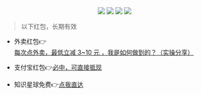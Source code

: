 <div align="center">
    <a href="https://github.com/zhaofeng092/python_auto_office"> <img src="https://badgen.net/badge/Github/%E7%A8%8B%E5%BA%8F%E5%91%98?icon=github&color=red"></a>
    <a href="https://mp.weixin.qq.com/s/xkZSp3606rTPN_JbLT3hSQ"> <img src="https://badgen.net/badge/follow/%E5%85%AC%E4%BC%97%E5%8F%B7?icon=rss&color=green"></a>
    <a href="https://space.bilibili.com/259649365"> <img src="https://badgen.net/badge/pick/B%E7%AB%99?icon=dependabot&color=blue"></a>
    <a href="https://mp.weixin.qq.com/s/wx-JkgOUoJhb-7ZESxl93w"> <img src="https://badgen.net/badge/join/%E4%BA%A4%E6%B5%81%E7%BE%A4?icon=atom&color=yellow"></a>
</div>



> 以下红包，长期有效



- 外卖红包👉[每次点外卖，最低立减 3~10 元 ，我是如何做到的？（实操分享）](https://mp.weixin.qq.com/s?__biz=MzI2Nzg5MjgyNg==&mid=2247493386&idx=3&sn=b0e7a6bb756c8e55f51c887cd50d174d&scene=21#wechat_redirect)





- 支付宝红包👉[必中，可直接抵现](https://mp.weixin.qq.com/s/vXsTrD_QqZn3b-VblO8cVg)





- 知识星球免费👉[点我直达](https://t.zsxq.com/I2fIiMf)